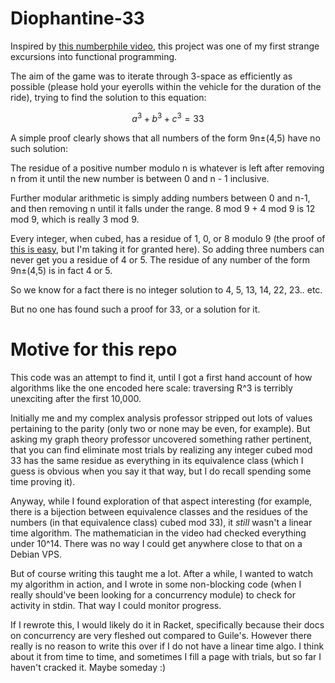 # Diophantine-33
Inspired by [this numberphile video](https://www.youtube.com/watch?v=wymmCdLdPvM), this project was one of my first strange excursions into functional programming.

The aim of the game was to iterate through 3-space as efficiently as possible (please hold your eyerolls within the vehicle for the duration of the ride), trying to find the solution to this equation:

``` math
a^3 + b^3 + c^3 = 33
```

A simple proof clearly shows that all numbers of the form 9n±(4,5) have no such solution:

The residue of a positive number modulo n is whatever is left after removing n from it until the new number is between 0 and n - 1 inclusive.

Further modular arithmetic is simply adding numbers between 0 and n-1, and then removing n until it falls under the range. 8 mod 9 + 4 mod 9 is 12 mod 9, which is really 3 mod 9.

Every integer, when cubed, has a residue of 1, 0, or 8 modulo 9 (the proof of [this is easy][], but I'm taking it for granted here). So adding three numbers can never get you a residue of 4 or 5. The residue of any number of the form 9n±(4,5) is in fact 4 or 5.

[this is easy]: https://en.wikipedia.org/wiki/Cube_(algebra)#Base_ten

So we know for a fact there is no integer solution to 4, 5, 13, 14, 22, 23.. etc.

But no one has found such a proof for 33, or a solution for it.

# Motive for this repo
This code was an attempt to find it, until I got a first hand account of how algorithms like the one encoded here scale: traversing R^3 is terribly unexciting after the first 10,000.

Initially me and my complex analysis professor stripped out lots of values pertaining to the parity (only two or none may be even, for example). But asking my graph theory professor uncovered something rather pertinent, that you can find eliminate most trials by realizing any integer cubed mod 33 has the same residue as everything in its equivalence class (which I guess is obvious when you say it that way, but I do recall spending some time proving it).

Anyway, while I found exploration of that aspect interesting (for example, there is a bijection between equivalence classes and the residues of the numbers (in that equivalence class) cubed mod 33), it _still_ wasn't a linear time algorithm. The mathematician in the video had checked everything under 10^14. There was no way I could get anywhere close to that on a Debian VPS.

But of course writing this taught me a lot. After a while, I wanted to watch my algorithm in action, and I wrote in some non-blocking code (when I really should've been looking for a concurrency module) to check for activity in stdin. That way I could monitor progress.

If I rewrote this, I would likely do it in Racket, specifically because their docs on concurrency are very fleshed out compared to Guile's. However there really is no reason to write this over if I do not have a linear time algo. I think about it from time to time, and sometimes I fill a page with trials, but so far I haven't cracked it. Maybe someday :)
